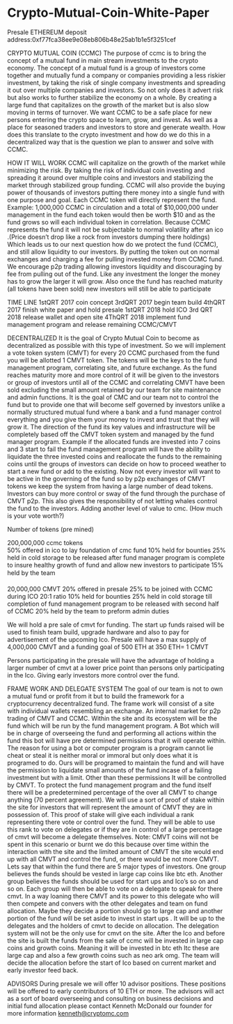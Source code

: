 # Crypto-Mutual-Coin-White-Paper

Presale ETHEREUM deposit address:0xf77fca38ee9e08eb806b48e25ab1b1e5f3251cef

CRYPTO MUTUAL COIN (CCMC)
The purpose of ccmc is to bring the concept of a mutual fund in main stream investments to the crypto economy. The concept of a mutual fund is a group of investors come together and mutually fund a company or companies providing a less riskier investment, by taking the risk of single company investments and spreading it out over multiple companies and investors. So not only does it advert risk but also works to further stabilize the economy on a whole. By creating a large fund that capitalizes on the growth of the market but is also slow moving in terms of turnover. We want CCMC to be a safe place for new persons entering the crypto space to learn, grow, and invest. As well as a place for seasoned traders and investors to store and generate wealth.
 How does this translate to the crypto investment and how do we do this in a decentralized way that is the question we plan to answer and solve with CCMC.




HOW IT WILL WORK
CCMC will capitalize on the growth of the market while minimizing the risk. By taking the risk of individual coin investing and spreading it around over multiple coins and investors and stabilizing the market through stabilized group funding. CCMC will also provide the buying power of thousands of investors putting there money into a single fund with one purpose and goal. Each CCMC token will directly represent the fund. Example: 1,000,000 CCMC in circulation and a total of $10,000,000 under management in the fund each token would then be worth $10 and as the fund grows so will each individual token in correlation. Because CCMC represents the fund it will not be subjectable to normal volatility after an ico .(Price doesn’t drop like a rock from investors dumping there holdings)  
Which leads us to our next question how do we protect the fund (CCMC), and still allow liquidity to our investors. By putting the token out on normal exchanges and charging a fee for pulling invested money from CCMC fund. We encourage p2p trading allowing investors liquidity and discouraging by fee from pulling out of the fund. Like any investment the longer the money has to grow the larger it will grow. Also once the fund has reached maturity (all tokens have been sold) new investors will still be able to participate 
	

TIME LINE
1stQRT 2017 coin concept 
3rdQRT 2017 begin team build
4thQRT 2017 finish white paper and hold presale
1stQRT 2018 hold ICO
3rd QRT 2018 release wallet and open site
4ThQRT 2018  implement fund management program and release remaining CCMC/CMVT 






DECENTRALIZED 
It is the goal of Crypto Mutual Coin to become as decentralized as possible with this type of investment. So we will implement a vote token system (CMVT) for every 20 CCMC purchased from the fund you will be allotted 1 CMVT token. The tokens will be the keys to the fund management program, correlating site, and future exchange. As the fund reaches maturity more and more control of it will be given to the investors or group of investors until all of the CCMC and correlating CMVT have been sold excluding the small amount retained by our team for site maintenance and admin functions. It is the goal of CMC and our team not to control the fund but to provide one that will become self governed by investors unlike a normally structured mutual fund where a bank and a fund manager control everything and you give them your money to invest and trust that they will grow it.  The direction of the fund its key values and infrastructure will be completely based off the CMVT token system and managed by the fund manager program. Example if the allocated funds are invested into 7 coins and 3 start to fail the fund management program will have the ability to liquidate the three invested coins and reallocate the funds to the remaining coins until the groups of investors can decide on how to proceed weather to start a new fund or add to the existing. Now not every investor will want to be active in the governing of the fund so by p2p exchanges of CMVT tokens we keep the system from having a large number of dead tokens. Investors can buy more control or sway of the fund through the purchase of CMVT p2p. This also gives the responsibility of not letting whales control the fund to the investors. Adding another level of value to cmc. (How much is your vote worth?) 


Number of tokens (pre mined)

200,000,000 ccmc tokens   
50% offered in ico to lay foundation of cmc fund
10% held for bounties
25% held in cold storage to be released after fund manager program is complete to insure healthy growth of fund and allow new investors to participate
15% held by the team

20,000,000 CMVT
20% offered in presale
25% to be joined with CCMC during ICO 20:1 ratio
10% held for bounties
25% held in cold storage till completion of fund management program to be released with second half of CCMC
20% held by the team to preform admin duties


We will hold a pre sale of cmvt  for  funding. The start up funds raised will be used to finish team build, upgrade hardware and also to pay for advertisement of the upcoming Ico.
Presale will have a max supply of 4,000,000 CMVT and a funding goal of 500 ETH at 
350 ETH= 1 CMVT

Persons participating in the presale will have the advantage of holding a larger number of cmvt at a lower price point than persons only participating in the Ico. Giving early investors more control over the fund.


FRAME WORK AND DELEGATE SYSTEM
The goal of our team is not to own a mutual fund or profit from it but to build the framework for a cryptocurrency decentralized fund. The frame work will consist of a site with individual wallets resembling an exchange.  An internal market for p2p trading of CMVT and CCMC. Within the site and its ecosystem will be the fund which will be run by the fund management program. A Bot which will be in charge of overseeing the fund and performing all actions within the fund this bot will have pre determined permissions that it will operate within. The reason for using a bot or computer program is a program cannot lie cheat or steal it is neither moral or immoral but only does what it is programed to do. Ours will be programed to maintain the fund and will have the permission to liquidate small amounts of the fund incase of a failing investment but with a limit. Other than these permissions It will  be controlled by CMVT. To protect the fund management program and the fund itself there will be a predetermined percentage of the over all CMVT to change anything (70 percent agreement). 
We will use a sort of proof of stake within the site for investors that will represent the amount of CMVT they are in possession of. This proof of stake will  give each individual a rank representing there vote or control over the fund. They will be able to use this rank to vote on delegates or if they are in control of a large percentage of cmvt will become a delegate themselves. Note: CMVT coins will not be spent in this scenario or burnt we do this because over time within the interaction with the site and the limited amount of CMVT the site would end up with all CMVT and control the fund, or there would be not more CMVT.
 Lets say that within the fund there are 5 major types of investors. One group believes the funds should be vested in large cap coins like btc eth. Another group believes the funds should be used for start ups and Ico’s so on and so on. Each group will then be able to vote on a delegate to speak for there cmvt. In a way loaning there CMVT and its power to this delegate who will then compete and convers with the other delegates and team on fund allocation. Maybe they decide a portion should go to large cap and another portion of the fund will be set aside to invest in start ups . It will be up to the delegates and the holders of cmvt to decide on allocation. The delegation system will not be the only use for cmvt on the site. After the Ico and before the site is built the funds from the sale of ccmc will be invested in large cap coins and growth coins. Meaning it will be invested in btc eth ltc these are large cap and also a few growth coins such as neo ark omg. The team will decide the allocation before the start of Ico based on current market and early investor feed back.




ADVISORS
During presale we will offer 10 advisor positions. These positions will be offered to early contributors of 10 ETH or more.
The advisors will act as a sort of board overseeing and consulting on business decisions and initial fund allocation please contact Kenneth McDonald our founder for more information kenneth@cryptomc.com 
